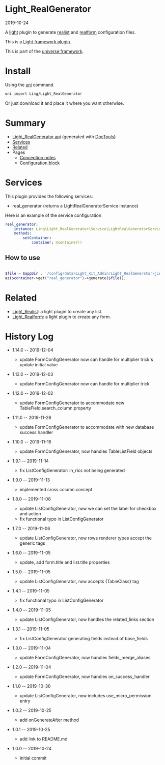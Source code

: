 Light_RealGenerator
===========
2019-10-24



A [light](https://github.com/lingtalfi/Light) plugin to generate [realist](https://github.com/lingtalfi/Light_Realist) and [realform](https://github.com/lingtalfi/Light_Realform) configuration files.

This is a [Light framework plugin](https://github.com/lingtalfi/Light/blob/master/doc/pages/plugin.md).

This is part of the [universe framework](https://github.com/karayabin/universe-snapshot).


Install
==========
Using the [uni](https://github.com/lingtalfi/universe-naive-importer) command.
```bash
uni import Ling/Light_RealGenerator
```

Or just download it and place it where you want otherwise.






Summary
===========
- [Light_RealGenerator api](https://github.com/lingtalfi/Light_RealGenerator/blob/master/doc/api/Ling/Light_RealGenerator.md) (generated with [DocTools](https://github.com/lingtalfi/DocTools))
- [Services](#services)
- [Related](#related)
- Pages
    - [Conception notes](https://github.com/lingtalfi/Light_RealGenerator/blob/master/doc/pages/conception-notes.md)
    - [Configuration block](https://github.com/lingtalfi/Light_RealGenerator/blob/master/doc/pages/realgen-configuration-block.md)




Services
=========


This plugin provides the following services:

- real_generator (returns a LightRealGeneratorService instance)



Here is an example of the service configuration:

```yaml
real_generator:
    instance: Ling\Light_RealGenerator\Service\LightRealGeneratorService
    methods:
        setContainer:
            container: @container()
```


How to use
--------------

```php

$file = $appDir . '/config/data/Light_Kit_Admin/Light_RealGenerator/jindemo.byml';
az($container->get("real_generator")->generate($file));
```






Related
=========
- [Light_Realist](https://github.com/lingtalfi/Light_Realist): a light plugin to create any list.
- [Light_Realform](https://github.com/lingtalfi/Light_Realform): a light plugin to create any form.



History Log
=============

- 1.14.0 -- 2019-12-04

    - update FormConfigGenerator now can handle for multiplier trick's update initial value
    
- 1.13.0 -- 2019-12-03

    - update FormConfigGenerator now can handle for multiplier trick
    
- 1.12.0 -- 2019-12-02

    - update FormConfigGenerator to accommodate new TableField.search_column property
    
- 1.11.0 -- 2019-11-28

    - update FormConfigGenerator to accommodate with new database success handler
    
- 1.10.0 -- 2019-11-19

    - update FormConfigGenerator, now handles TableListField objects
    
- 1.9.1 -- 2019-11-14

    - fix ListConfigGenerator: in_rics not being generated
    
- 1.9.0 -- 2019-11-13

    - implemented cross column concept
    
- 1.8.0 -- 2019-11-06

    - update ListConfigGenerator, now we can set the label for checkbox and action
    - fix functional typo in ListConfigGenerator 
    
- 1.7.0 -- 2019-11-06

    - update ListConfigGenerator, now rows renderer types accept the generic tags
    
- 1.6.0 -- 2019-11-05

    - update, add form.title and list.title properties
    
- 1.5.0 -- 2019-11-05

    - update ListConfigGenerator, now accepts {TableClass} tag
    
- 1.4.1 -- 2019-11-05

    - fix functional typo in ListConfigGenerator
    
- 1.4.0 -- 2019-11-05

    - update ListConfigGenerator, now handles the related_links section

- 1.3.1 -- 2019-11-05

    - fix ListConfigGenerator generating fields instead of base_fields

- 1.3.0 -- 2019-11-04

    - update FormConfigGenerator, now handles fields_merge_aliases
    
- 1.2.0 -- 2019-11-04

    - update FormConfigGenerator, now handles on_success_handler

- 1.1.0 -- 2019-10-30

    - update ListConfigGenerator, now includes use_micro_permission entry
    
- 1.0.2 -- 2019-10-25

    - add onGenerateAfter method
    
- 1.0.1 -- 2019-10-25

    - add link to README.md
    
- 1.0.0 -- 2019-10-24

    - initial commit
